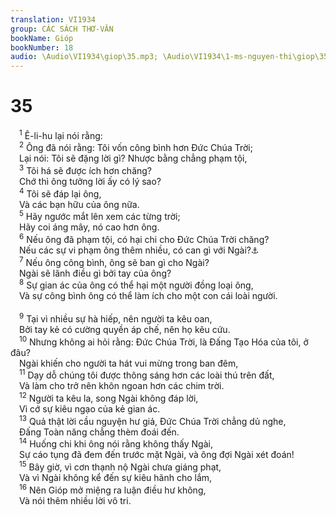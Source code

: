 ```yaml
---
translation: VI1934
group: CÁC SÁCH THƠ-VĂN
bookName: Gióp 
bookNumber: 18
audio: \Audio\VI1934\giop\35.mp3; \Audio\VI1934\1-ms-nguyen-thi\giop\35.mp3
---
```


<div class="title"><h1>35</h1></div>
<span class="verse giop_35_1"> <sup>1</sup> Ê-li-hu lại nói rằng: <br/></span>
<span class="verse giop_35_2"> <sup>2</sup> Ông đã nói rằng: Tôi vốn công bình hơn Đức Chúa Trời; <br/> Lại nói: Tôi sẽ đặng lời gì? Nhược bằng chẳng phạm tội, <br/></span>
<span class="verse giop_35_3"> <sup>3</sup> Tôi há sẽ được ích hơn chăng? <br/> Chớ thì ông tưởng lời ấy có lý sao? <br/></span>
<span class="verse giop_35_4"> <sup>4</sup> Tôi sẽ đáp lại ông, <br/> Và các bạn hữu của ông nữa. <br/></span>
<span class="verse giop_35_5"> <sup>5</sup> Hãy ngước mắt lên xem các từng trời; <br/> Hãy coi áng mây, nó cao hơn ông. <br/></span>
<span class="verse giop_35_6"> <sup>6</sup> Nếu ông đã phạm tội, có hại chi cho Đức Chúa Trời chăng? <br/> Nếu các sự vi phạm ông thêm nhiều, có can gì với Ngài?<a data-toggle="tooltip" data-placement="bottom" title="Giop 22:2-3">⚓</a><br/></span>
<span class="verse giop_35_7"> <sup>7</sup> Nếu ông công bình, ông sẽ ban gì cho Ngài? <br/> Ngài sẽ lãnh điều gì bởi tay của ông? <br/></span>
<span class="verse giop_35_8"> <sup>8</sup> Sự gian ác của ông có thể hại một người đồng loại ông, <br/> Và sự công bình ông có thể làm ích cho một con cái loài người. <br/> <br/></span>
<span class="verse giop_35_9"> <sup>9</sup> Tại vì nhiều sự hà hiếp, nên người ta kêu oan, <br/> Bởi tay kẻ có cường quyền áp chế, nên họ kêu cứu. <br/></span>
<span class="verse giop_35_10"> <sup>10</sup> Nhưng không ai hỏi rằng: Đức Chúa Trời, là Đấng Tạo Hóa của tôi, ở đâu? <br/> Ngài khiến cho người ta hát vui mừng trong ban đêm, <br/></span>
<span class="verse giop_35_11"> <sup>11</sup> Dạy dỗ chúng tôi được thông sáng hơn các loài thú trên đất, <br/> Và làm cho trở nên khôn ngoan hơn các chim trời. <br/></span>
<span class="verse giop_35_12"> <sup>12</sup> Người ta kêu la, song Ngài không đáp lời, <br/> Vì cớ sự kiêu ngạo của kẻ gian ác. <br/></span>
<span class="verse giop_35_13"> <sup>13</sup> Quả thật lời cầu nguyện hư giả, Đức Chúa Trời chẳng dủ nghe, <br/> Đấng Toàn năng chẳng thèm đoái đến. <br/></span>
<span class="verse giop_35_14"> <sup>14</sup> Huống chi khi ông nói rằng không thấy Ngài, <br/> Sự cáo tụng đã đem đến trước mặt Ngài, và ông đợi Ngài xét đoán! <br/></span>
<span class="verse giop_35_15"> <sup>15</sup> Bây giờ, vì cơn thạnh nộ Ngài chưa giáng phạt, <br/> Và vì Ngài không kể đến sự kiêu hãnh cho lắm, <br/></span>
<span class="verse giop_35_16"> <sup>16</sup> Nên Gióp mở miệng ra luận điều hư không, <br/> Và nói thêm nhiều lời vô tri. <br/></span>
